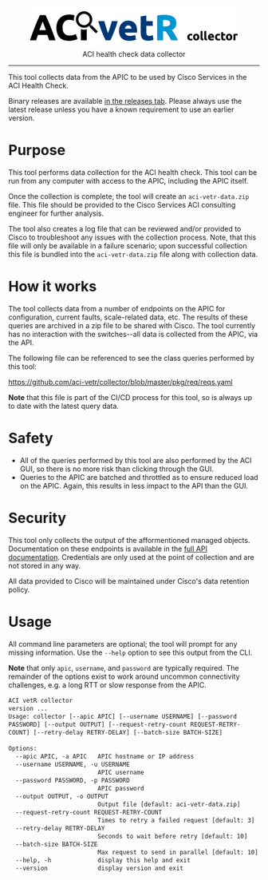 <p align="center">
<img src="logo.png" width="418" height="84" border="0" alt="ACI vetR collector">
<br/>
ACI health check data collector
<p>
<hr/>

This tool collects data from the APIC to be used by Cisco Services in the ACI
Health Check.

Binary releases are available
[in the releases tab](https://github.com/aci-vetr/collector/releases/latest).
Please always use the latest release unless you have a known requirement to use
an earlier version.

# Purpose

This tool performs data collection for the ACI health check. This tool can be
run from any computer with access to the APIC, including the APIC itself.

Once the collection is complete, the tool will create an `aci-vetr-data.zip`
file. This file should be provided to the Cisco Services ACI consulting engineer
for further analysis.

The tool also creates a log file that can be reviewed and/or provided to Cisco
to troubleshoot any issues with the collection process. Note, that this file
will only be available in a failure scenario; upon successful collection this
file is bundled into the `aci-vetr-data.zip` file along with collection data.

# How it works

The tool collects data from a number of endpoints on the APIC for configuration,
current faults, scale-related data, etc. The results of these queries are
archived in a zip file to be shared with Cisco. The tool currently has no
interaction with the switches--all data is collected from the APIC, via the API.

The following file can be referenced to see the class queries performed by this
tool:

https://github.com/aci-vetr/collector/blob/master/pkg/req/reqs.yaml

**Note** that this file is part of the CI/CD process for this tool, so is always
up to date with the latest query data.

# Safety

- All of the queries performed by this tool are also performed by the ACI GUI,
  so there is no more risk than clicking through the GUI.
- Queries to the APIC are batched and throttled as to ensure reduced load on the
  APIC. Again, this results in less impact to the API than the GUI.

# Security

This tool only collects the output of the afformentioned managed objects.
Documentation on these endpoints is available in the
[full API documentation](https://developer.cisco.com/site/apic-mim-ref-api/).
Credentials are only used at the point of collection and are not stored in any
way.

All data provided to Cisco will be maintained under Cisco's data retention
policy.

# Usage

All command line parameters are optional; the tool will prompt for any missing
information. Use the `--help` option to see this output from the CLI.

**Note** that only `apic`, `username`, and `password` are typically required.
The remainder of the options exist to work around uncommon connectivity
challenges, e.g. a long RTT or slow response from the APIC.

```
ACI vetR collector
version ...
Usage: collector [--apic APIC] [--username USERNAME] [--password PASSWORD] [--output OUTPUT] [--request-retry-count REQUEST-RETRY-COUNT] [--retry-delay RETRY-DELAY] [--batch-size BATCH-SIZE]

Options:
  --apic APIC, -a APIC   APIC hostname or IP address
  --username USERNAME, -u USERNAME
                         APIC username
  --password PASSWORD, -p PASSWORD
                         APIC password
  --output OUTPUT, -o OUTPUT
                         Output file [default: aci-vetr-data.zip]
  --request-retry-count REQUEST-RETRY-COUNT
                         Times to retry a failed request [default: 3]
  --retry-delay RETRY-DELAY
                         Seconds to wait before retry [default: 10]
  --batch-size BATCH-SIZE
                         Max request to send in parallel [default: 10]
  --help, -h             display this help and exit
  --version              display version and exit
```
